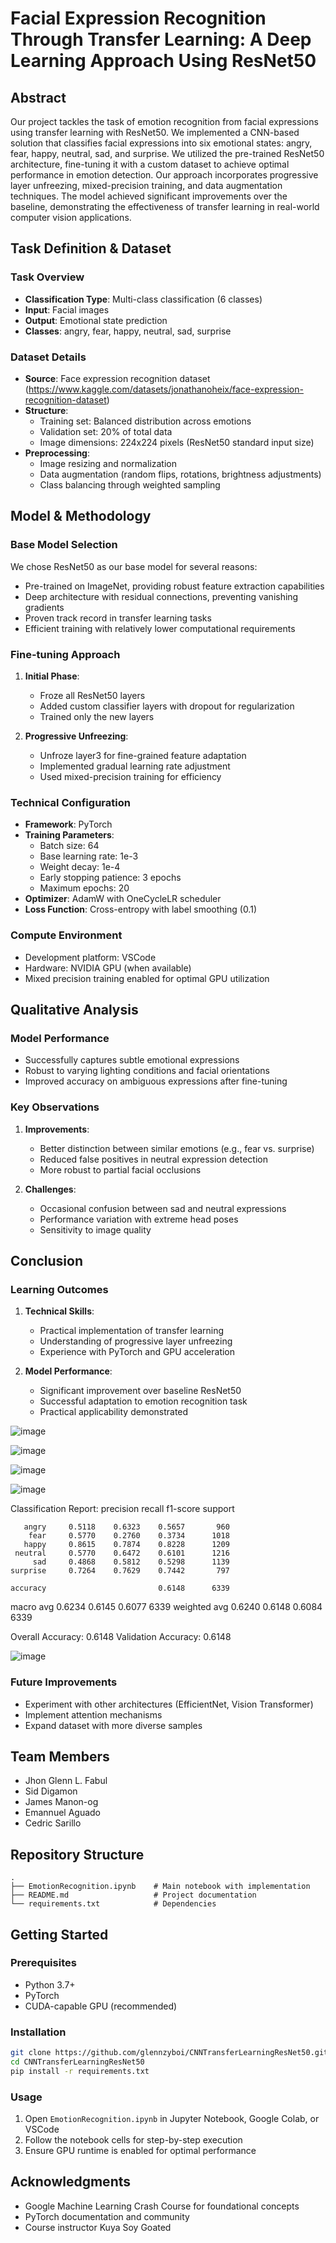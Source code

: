 # Facial Expression Recognition Through Transfer Learning: A Deep Learning Approach Using ResNet50

## Abstract
Our project tackles the task of emotion recognition from facial expressions using transfer learning with ResNet50. We implemented a CNN-based solution that classifies facial expressions into six emotional states: angry, fear, happy, neutral, sad, and surprise. We utilized the pre-trained ResNet50 architecture, fine-tuning it with a custom dataset to achieve optimal performance in emotion detection. Our approach incorporates progressive layer unfreezing, mixed-precision training, and data augmentation techniques. The model achieved significant improvements over the baseline, demonstrating the effectiveness of transfer learning in real-world computer vision applications.

## Task Definition & Dataset

### Task Overview
- **Classification Type**: Multi-class classification (6 classes)
- **Input**: Facial images
- **Output**: Emotional state prediction
- **Classes**: angry, fear, happy, neutral, sad, surprise

### Dataset Details
- **Source**: Face expression recognition dataset 
(https://www.kaggle.com/datasets/jonathanoheix/face-expression-recognition-dataset)
- **Structure**:
  - Training set: Balanced distribution across emotions
  - Validation set: 20% of total data
  - Image dimensions: 224x224 pixels (ResNet50 standard input size)
- **Preprocessing**:
  - Image resizing and normalization
  - Data augmentation (random flips, rotations, brightness adjustments)
  - Class balancing through weighted sampling

## Model & Methodology

### Base Model Selection
We chose ResNet50 as our base model for several reasons:
- Pre-trained on ImageNet, providing robust feature extraction capabilities
- Deep architecture with residual connections, preventing vanishing gradients
- Proven track record in transfer learning tasks
- Efficient training with relatively lower computational requirements

### Fine-tuning Approach
1. **Initial Phase**:
   - Froze all ResNet50 layers
   - Added custom classifier layers with dropout for regularization
   - Trained only the new layers

2. **Progressive Unfreezing**:
   - Unfroze layer3 for fine-grained feature adaptation
   - Implemented gradual learning rate adjustment
   - Used mixed-precision training for efficiency

### Technical Configuration
- **Framework**: PyTorch
- **Training Parameters**:
  - Batch size: 64
  - Base learning rate: 1e-3
  - Weight decay: 1e-4
  - Early stopping patience: 3 epochs
  - Maximum epochs: 20
- **Optimizer**: AdamW with OneCycleLR scheduler
- **Loss Function**: Cross-entropy with label smoothing (0.1)

### Compute Environment
- Development platform: VSCode
- Hardware: NVIDIA GPU (when available)
- Mixed precision training enabled for optimal GPU utilization

## Qualitative Analysis

### Model Performance
- Successfully captures subtle emotional expressions
- Robust to varying lighting conditions and facial orientations
- Improved accuracy on ambiguous expressions after fine-tuning

### Key Observations
1. **Improvements**:
   - Better distinction between similar emotions (e.g., fear vs. surprise)
   - Reduced false positives in neutral expression detection
   - More robust to partial facial occlusions

2. **Challenges**:
   - Occasional confusion between sad and neutral expressions
   - Performance variation with extreme head poses
   - Sensitivity to image quality

## Conclusion

### Learning Outcomes
1. **Technical Skills**:
   - Practical implementation of transfer learning
   - Understanding of progressive layer unfreezing
   - Experience with PyTorch and GPU acceleration

2. **Model Performance**:
   - Significant improvement over baseline ResNet50
   - Successful adaptation to emotion recognition task
   - Practical applicability demonstrated
  
![image](https://github.com/user-attachments/assets/dd21d69a-b649-410a-ad6a-67c0433c2727)

![image](https://github.com/user-attachments/assets/acaba5aa-b179-45b9-8330-100fc62d74bf)

![image](https://github.com/user-attachments/assets/c5528c7f-3f8b-4a74-a984-867a7d1579b6)

![image](https://github.com/user-attachments/assets/abb33567-7c17-49bc-9491-d4915365c027)

Classification Report:
              precision    recall  f1-score   support

       angry     0.5118    0.6323    0.5657       960
        fear     0.5770    0.2760    0.3734      1018
       happy     0.8615    0.7874    0.8228      1209
     neutral     0.5770    0.6472    0.6101      1216
         sad     0.4868    0.5812    0.5298      1139
    surprise     0.7264    0.7629    0.7442       797

    accuracy                         0.6148      6339
   macro avg     0.6234    0.6145    0.6077      6339
weighted avg     0.6240    0.6148    0.6084      6339

Overall Accuracy: 0.6148
Validation Accuracy: 0.6148

![image](https://github.com/user-attachments/assets/11f1386a-2bce-47bf-80c9-1fb58acb896f)


### Future Improvements
- Experiment with other architectures (EfficientNet, Vision Transformer)
- Implement attention mechanisms
- Expand dataset with more diverse samples

## Team Members
- Jhon Glenn L. Fabul
- Sid Digamon
- James Manon-og
- Emannuel Aguado
- Cedric Sarillo

## Repository Structure
```
.
├── EmotionRecognition.ipynb    # Main notebook with implementation
├── README.md                   # Project documentation
└── requirements.txt            # Dependencies
```

## Getting Started

### Prerequisites
- Python 3.7+
- PyTorch
- CUDA-capable GPU (recommended)

### Installation
```bash
git clone https://github.com/glennzyboi/CNNTransferLearningResNet50.git
cd CNNTransferLearningResNet50
pip install -r requirements.txt
```

### Usage
1. Open `EmotionRecognition.ipynb` in Jupyter Notebook, Google Colab, or VSCode
2. Follow the notebook cells for step-by-step execution
3. Ensure GPU runtime is enabled for optimal performance

## Acknowledgments
- Google Machine Learning Crash Course for foundational concepts
- PyTorch documentation and community
- Course instructor Kuya Soy Goated
